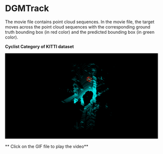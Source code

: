 # DGMTrack

The movie file contains point cloud sequences. In the movie file, the target moves across the point cloud sequences with the corresponding ground truth bounding box (in red color) and the predicted bounding box (in green color).

**Cyclist Category of KITTI dataset**


![My GIF](animation26.gif)



** Click on the GIF file to play the video**

